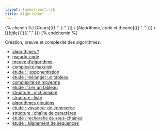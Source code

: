 ```yaml
---
layout: layout/post.njk 
title: Algorithme
---
```


{% chemin %}
[Cours]({{ "../.." }}) / [Algorithme, code et théorie]({{ ".." }}) / [{{title}}]({{ "." }})
{% endchemin %}

<!-- début résumé -->

Création, preuve et complexité des algorithmes.

<!-- fin résumé -->

* [algorithmes ?](définition)
* [pseudo-code](pseudo-code)
* [preuve d'algorithme](preuve-algorithme)
* [complexité max/min](complexité-max-min)
* [étude : l'exponentiation](étude-exponentiation)
* [étude : mélanger un tableau](étude-mélange)
* [complexité en moyenne](complexité-moyenne)
* [étude : trier un tableau](étude-tris)
* [structure : dictionnaire](structure-dictionnaire)
* [structure : liste](structure-liste)
* [algorithmes gloutons](methode-gloutons)
* [étude : voyageur de commerce](etude-voyageur-de-commerce)
* [structure : chaîne de caractères](structure-chaine-de-caracteres)
* [étude : recherche de sous-chaines](etude-recherche-sous-chaines)
* [étude : alignement de séquences](etude-alignement-sequences)
